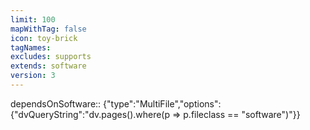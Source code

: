 ```yaml
---
limit: 100
mapWithTag: false
icon: toy-brick
tagNames: 
excludes: supports
extends: software
version: 3
---
```

dependsOnSoftware:: {"type":"MultiFile","options":{"dvQueryString":"dv.pages().where(p => p.fileclass == \"software\")"}}


